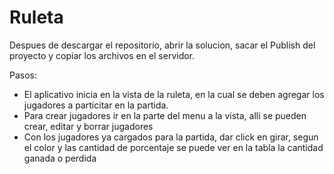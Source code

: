 # Ruleta
Despues de descargar el repositorio, abrir la solucion, sacar el Publish del proyecto y copiar los archivos en el servidor.

Pasos:
- El aplicativo inicia en la vista de la ruleta, en la cual se deben agregar los jugadores a particitar en la partida.
- Para crear jugadores ir en la parte del menu a la vista, alli se pueden crear, editar y borrar jugadores
- Con los jugadores ya cargados para la partida, dar click en girar, segun el color y las cantidad de porcentaje se puede ver en la tabla la cantidad ganada o perdida
